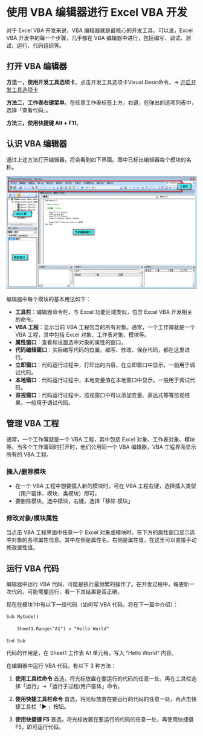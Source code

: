 # 使用 VBA 编辑器进行 Excel VBA 开发

对于 Excel VBA 开发来说，VBA 编辑器就是最核心的开发工具。可以说，Excel VBA 开发中的每一个步骤，几乎都在 VBA 编辑器中进行，包括编写、调试、测试、运行、代码组织等。

## 打开 VBA 编辑器
**方法一，使用开发工具选项卡**。点击开发工具选项卡Visual Basic命令。-> [开启开发工具选项卡](./enableExcelDevTool.md)

**方法二，工作表右键菜单**。在任意工作表标签上方，右键，在弹出的选项列表中，选择「查看代码」。

**方法三，使用快捷键 Alt + F11**。

## 认识 VBA 编辑器

通过上述方法打开编辑器，将会看到如下界面。图中已标出编辑器每个模块的名称。

![VBA 编辑器](./imgs/VBAEditor.png)

编辑器中每个模块的基本用法如下：

* **工具栏**：编辑器命令栏，与 Excel 功能区域类似，包含 Excel VBA 开发相关的命令。
* **VBA 工程**：显示当前 VBA 工程包含的所有对象。通常，一个工作簿就是一个 VBA 工程，其中包括 Excel 对象、工作表对象、模块等。
* **属性窗口**：查看和设置选中对象的属性的窗口。
* **代码编辑窗口**：实际编写代码的位置。编写、修改、保存代码，都在这里进行。
* **立即窗口**：代码运行过程中，打印出的内容，在立即窗口中显示。一般用于调试代码。
* **本地窗口**：代码运行过程中，本地变量值在本地窗口中显示。一般用于调试代码。
* **监视窗口**：代码运行过程中，监视窗口中可以添加变量、表达式等等监视结果。一般用于调试代码。

## 管理 VBA 工程

通常，一个工作簿就是一个 VBA 工程，其中包括 Excel 对象、工作表对象、模块等。当多个工作簿同时打开时，他们公用同一个 VBA 编辑器，VBA 工程界面显示所有的 VBA 工程。

### 插入/删除模块

* 在一个 VBA 工程中想要插入新的模块时，可在 VBA 工程右键，选择插入类型（用户窗体、模块、类模块）即可。
* 要删除模块，选中模块，右键，选择「移除 模块」

### 修改对象/模块属性

当点击 VBA 工程界面中任意一个 Excel 对象或模块时，在下方的属性窗口显示选中对象的各项属性信息。其中左侧是属性名，右侧是属性值，在这里可以直接手动修改属性值。

## 运行 VBA 代码

编辑器中运行 VBA 代码，可能是执行最频繁的操作了。在开发过程中，每更新一次代码，可能需要运行，看一下其结果是否正确。

现在在模块1中有以下一段代码（如何写 VBA 代码，将在下一篇中介绍）：

```vba
Sub MyCode()

    Sheet1.Range("A1") = "Hello World"

End Sub
```

代码的作用是，在 Sheet1 工作表 A1 单元格，写入 “Hello World” 内容。

在编辑器中运行 VBA 代码，有以下 3 种方法：

1. **使用工具栏命令**
首选，将光标放置在要运行的代码的任意一处，再在工具栏选择「运行」→「运行子过程/用户窗体」命令。

2. **使用快捷工具栏命令**
首选，将光标放置在要运行的代码的任意一处，再点击快捷工具栏「▶ 」按钮。

3. **使用快捷键 F5**
首选，将光标放置在要运行的代码的任意一处，再使用快捷键 F5，即可运行代码。
